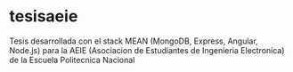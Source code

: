 # tesisaeie
Tesis desarrollada con el stack MEAN (MongoDB, Express, Angular, Node.js) para la AEIE (Asociacion de Estudiantes de Ingenieria Electronica) de la Escuela Politecnica Nacional 
